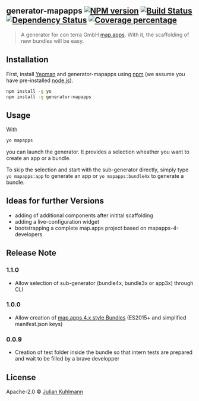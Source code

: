 ## generator-mapapps [![NPM version][npm-image]][npm-url] [![Build Status][travis-image]][travis-url] [![Dependency Status][daviddm-image]][daviddm-url] [![Coverage percentage][coveralls-image]][coveralls-url]
> A generator for con terra GmbH [map.apps](https://github.com/conterra/mapapps-4-developers). With it, the scaffolding of new bundles will be easy.

## Installation

First, install [Yeoman](http://yeoman.io) and generator-mapapps using [npm](https://www.npmjs.com/) (we assume you have pre-installed [node.js](https://nodejs.org/)).

```bash
npm install -g yo
npm install -g generator-mapapps
```
## Usage
With

```bash
yo mapapps
```
you can launch the generator. It provides a selection wheather you want to create an app or a bundle.

To skip the selection and start with the sub-generator directly, simply type ```yo mapapps:app``` to generate an app or ```yo mapapps:bundle4x``` to generate a bundle.

## Ideas for further Versions
  * adding of additional components after initital scaffolding
  * adding a live-configuration widget
  * bootstrapping a complete map.apps project based on mapapps-4-developers
 
## Release Note
### 1.1.0
 * Allow selection of sub-generator (bundle4x, bundle3x or app3x) through CLI
### 1.0.0
 * Allow creation of [map.apps 4.x style Bundles](https://developernetwork.conterra.de/de/blog/mapapps-4-f%C3%BCr-entwickler-javascript-sprachlevel-und-buildprozess) (ES2015+ and simplified manifest.json keys)
### 0.0.9
  * Creation of test folder inside the bundle so that intern tests are prepared and wait to be filled by a brave developper

## License

Apache-2.0 © [Julian Kuhlmann]()

[npm-image]: https://badge.fury.io/js/generator-mapapps.svg
[npm-url]: https://npmjs.org/package/generator-mapapps
[travis-image]: https://travis-ci.org/julkuh/generator-mapapps.svg?branch=master
[travis-url]: https://travis-ci.org/julkuh/generator-mapapps
[daviddm-image]: https://david-dm.org/julkuh/generator-mapapps.svg?theme=shields.io
[daviddm-url]: https://david-dm.org/julkuh/generator-mapapps
[coveralls-image]: https://coveralls.io/repos/julkuh/generator-mapapps/badge.svg
[coveralls-url]: https://coveralls.io/r/julkuh/generator-mapapps
